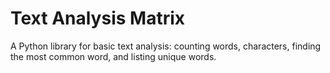# Text Analysis Matrix

A Python library for basic text analysis: counting words, characters, finding the most common word, and listing unique words.
